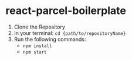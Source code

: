 # react-parcel-boilerplate

1. Clone the Repository  
2. In your terminal:  `cd {path/to/repositoryName}`  
3. Run the following commands:  
    - `npm install`  
    - `npm start`